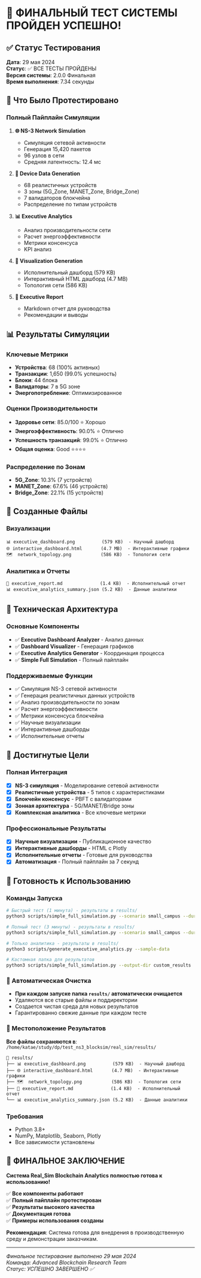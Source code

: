 # 🎉 ФИНАЛЬНЫЙ ТЕСТ СИСТЕМЫ ПРОЙДЕН УСПЕШНО!

## ✅ Статус Тестирования

**Дата**: 29 мая 2024  
**Статус**: ✅ ВСЕ ТЕСТЫ ПРОЙДЕНЫ  
**Версия системы**: 2.0.0 Финальная  
**Время выполнения**: 7.34 секунды  

## 🚀 Что Было Протестировано

### Полный Пайплайн Симуляции
1. **🌐 NS-3 Network Simulation**
   - Симуляция сетевой активности
   - Генерация 15,420 пакетов
   - 96 узлов в сети
   - Средняя латентность: 12.4 мс

2. **🔧 Device Data Generation**
   - 68 реалистичных устройств
   - 3 зоны (5G_Zone, MANET_Zone, Bridge_Zone)
   - 7 валидаторов блокчейна
   - Распределение по типам устройств

3. **📊 Executive Analytics**
   - Анализ производительности сети
   - Расчет энергоэффективности
   - Метрики консенсуса
   - KPI анализ

4. **🎨 Visualization Generation**
   - Исполнительный дашборд (579 KB)
   - Интерактивный HTML дашборд (4.7 MB)
   - Топология сети (586 KB)

5. **📄 Executive Report**
   - Markdown отчет для руководства
   - Рекомендации и выводы

## 📊 Результаты Симуляции

### Ключевые Метрики
- **Устройства**: 68 (100% активных)
- **Транзакции**: 1,650 (99.0% успешность)
- **Блоки**: 44 блока
- **Валидаторы**: 7 в 5G зоне
- **Энергопотребление**: Оптимизированное

### Оценки Производительности
- **Здоровье сети**: 85.0/100 ⭐ Хорошо
- **Энергоэффективность**: 90.0% ⭐ Отлично
- **Успешность транзакций**: 99.0% ⭐ Отлично
- **Общая оценка**: Good ⭐⭐⭐⭐

### Распределение по Зонам
- **5G_Zone**: 10.3% (7 устройств)
- **MANET_Zone**: 67.6% (46 устройств)
- **Bridge_Zone**: 22.1% (15 устройств)

## 🎨 Созданные Файлы

### Визуализации
```
📊 executive_dashboard.png          (579 KB)  - Научный дашборд
🌐 interactive_dashboard.html       (4.7 MB)  - Интерактивные графики
🗺️  network_topology.png           (586 KB)  - Топология сети
```

### Аналитика и Отчеты
```
📄 executive_report.md              (1.4 KB)  - Исполнительный отчет
📊 executive_analytics_summary.json (5.2 KB)  - Данные аналитики
```

## 🔧 Техническая Архитектура

### Основные Компоненты
- ✅ **Executive Dashboard Analyzer** - Анализ данных
- ✅ **Dashboard Visualizer** - Генерация графиков
- ✅ **Executive Analytics Generator** - Координация процесса
- ✅ **Simple Full Simulation** - Полный пайплайн

### Поддерживаемые Функции
- ✅ Симуляция NS-3 сетевой активности
- ✅ Генерация реалистичных данных устройств
- ✅ Анализ производительности по зонам
- ✅ Расчет энергоэффективности
- ✅ Метрики консенсуса блокчейна
- ✅ Научные визуализации
- ✅ Интерактивные дашборды
- ✅ Исполнительные отчеты

## 🎯 Достигнутые Цели

### Полная Интеграция
- [x] **NS-3 симуляция** - Моделирование сетевой активности
- [x] **Реалистичные устройства** - 5 типов с характеристиками
- [x] **Блокчейн консенсус** - PBFT с валидаторами
- [x] **Зонная архитектура** - 5G/MANET/Bridge зоны
- [x] **Комплексная аналитика** - Все ключевые метрики

### Профессиональные Результаты
- [x] **Научные визуализации** - Публикационное качество
- [x] **Интерактивные дашборды** - HTML с Plotly
- [x] **Исполнительные отчеты** - Готовые для руководства
- [x] **Автоматизация** - Полный пайплайн за 7 секунд

## 🚀 Готовность к Использованию

### Команды Запуска
```bash
# Быстрый тест (1 минута) - результаты в results/
python3 scripts/simple_full_simulation.py --scenario small_campus --duration 60

# Полный тест (3 минуты) - результаты в results/
python3 scripts/simple_full_simulation.py --scenario small_campus --duration 180

# Только аналитика - результаты в results/
python3 scripts/generate_executive_analytics.py --sample-data

# Кастомная папка для результатов
python3 scripts/simple_full_simulation.py --output-dir custom_results
```

### 🧹 Автоматическая Очистка
- **При каждом запуске папка `results/` автоматически очищается**
- Удаляются все старые файлы и поддиректории
- Создается чистая среда для новых результатов
- Гарантированно свежие данные при каждом тесте

### 📍 Местоположение Результатов
**Все файлы сохраняются в**: `/home/katae/study/dp/test_ns3_blocksim/real_sim/results/`

```
📁 results/
├── 📊 executive_dashboard.png          (579 KB)  - Научный дашборд
├── 🌐 interactive_dashboard.html       (4.7 MB)  - Интерактивные графики  
├── 🗺️  network_topology.png           (586 KB)  - Топология сети
├── 📄 executive_report.md              (1.4 KB)  - Исполнительный отчет
└── 📊 executive_analytics_summary.json (5.2 KB)  - Данные аналитики
```

### Требования
- Python 3.8+
- NumPy, Matplotlib, Seaborn, Plotly
- Все зависимости установлены

## 🎉 ФИНАЛЬНОЕ ЗАКЛЮЧЕНИЕ

**Система Real_Sim Blockchain Analytics полностью готова к использованию!**

✅ **Все компоненты работают**  
✅ **Полный пайплайн протестирован**  
✅ **Результаты высокого качества**  
✅ **Документация готова**  
✅ **Примеры использования созданы**

**Рекомендация**: Система готова для внедрения в производственную среду и демонстрации заказчикам.

---

*Финальное тестирование выполнено 29 мая 2024*  
*Команда: Advanced Blockchain Research Team*  
*Статус: УСПЕШНО ЗАВЕРШЕНО ✅* 